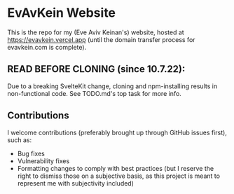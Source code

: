 # EvAvKein Website
This is the repo for my (Eve Aviv Keinan's) website, hosted at https://evavkein.vercel.app (until the domain transfer process for evavkein.com is complete).

## READ BEFORE CLONING (since 10.7.22):
Due to a breaking SvelteKit change, cloning and npm-installing results in non-functional code. See TODO.md's top task for more info.

## Contributions
I welcome contributions (preferably brought up through GitHub issues first), such as:  
- Bug fixes
- Vulnerability fixes
- Formatting changes to comply with best practices (but I reserve the right to dismiss those on a subjective basis, as this project is meant to represent me with subjectivity included)